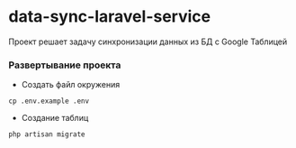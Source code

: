 # data-sync-laravel-service
Проект решает задачу синхронизации данных из БД с Google Таблицей

### Развертывание проекта

- Создать файл окружения

```
cp .env.example .env
```

- Создание таблиц
```
php artisan migrate
```
